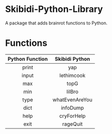 # Skibidi-Python-Library
 A package that adds brainrot functions to Python.

# Functions
| Python Function   | Skibidi Python   |
|:----------------:|:----------------:|
| print            | yap              |
| input            | lethimcook       |
| max              | topG             |
| min              | lilBro           |
| type             | whatEvenAreYou   |
| dict             | infoDump         |
| help             | cryForHelp       |
| exit             | rageQuit         |


